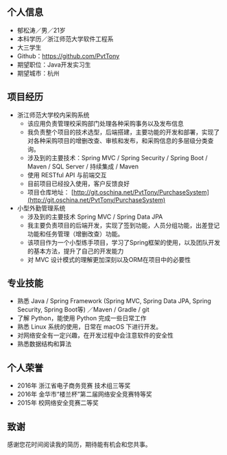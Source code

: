 ## 个人信息

- 郁松涛／男／21岁
- 本科学历／浙江师范大学软件工程系
- 大三学生
- Github：https://github.com/PvtTony
- 期望职位：Java开发实习生
- 期望城市：杭州


## 项目经历

- 浙江师范大学校内采购系统
  - 该应用负责管理校采购部门处理各种采购事务以及发布信息
  - 我负责整个项目的技术选型，后端搭建，主要功能的开发和部署，实现了对各种采购项目的增删改查、审核和发布，和采购信息的多层级分类查询。
  - 涉及到的主要技术：Spring MVC / Spring Security / Spring Boot / Maven / SQL Server / 持续集成 / Maven
  - 使用 RESTful API 与前端交互
  - 目前项目已经投入使用，客户反馈良好
  - 项目仓库地址：
    [http://git.oschina.net/PvtTony/PurchaseSystem](http://git.oschina.net/PvtTony/PurchaseSystem)
- 小型外勤管理系统
  - 涉及到的主要技术 Spring MVC / Spring Data JPA 
  - 我主要负责项目的后端开发，实现了签到功能，人员分组功能，出差登记功能和任务管理（增删改查）功能。
  - 该项目作为一个小型练手项目，学习了Spring框架的使用，以及团队开发的基本方法，提升了自己的开发能力
  - 对 MVC 设计模式的理解更加深刻以及ORM在项目中的必要性

## 专业技能

- 熟悉 Java / Spring Framework (Spring MVC, Spring Data JPA, Spring Security, Spring Boot等) ／Maven / Gradle / git
- 了解 Python，能使用 Python 完成一些日常工作
- 熟悉 Linux 系统的使用，日常在 macOS 下进行开发。
- 对网络安全有一定兴趣，在开发过程中会注意软件的安全性
- 熟悉数据结构和算法

## 个人荣誉

- 2016年 浙江省电子商务竞赛 技术组三等奖
- 2016年 金华市“楼兰杯”第二届网络安全竞赛特等奖
- 2015年 校网络安全竞赛二等奖

## 致谢

感谢您花时间阅读我的简历，期待能有机会和您共事。